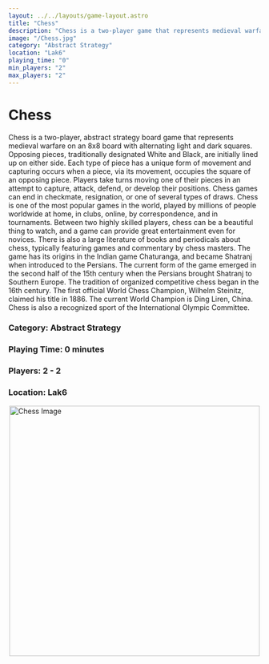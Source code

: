 ```yaml
---
layout: ../../layouts/game-layout.astro
title: "Chess"
description: "Chess is a two-player game that represents medieval warfare on an 8x8 board with light and dark squares."
image: "/Chess.jpg"
category: "Abstract Strategy"
location: "Lak6"
playing_time: "0"
min_players: "2"
max_players: "2"
---
```

# Chess

Chess is a two-player, abstract strategy board game that represents medieval warfare on an 8x8 board with alternating light and dark squares. Opposing pieces, traditionally designated White and Black, are initially lined up on either side. Each type of piece has a unique form of movement and capturing occurs when a piece, via its movement, occupies the square of an opposing piece. Players take turns moving one of their pieces in an attempt to capture, attack, defend, or develop their positions. Chess games can end in checkmate, resignation, or one of several types of draws. Chess is one of the most popular games in the world, played by millions of people worldwide at home, in clubs, online, by correspondence, and in tournaments. Between two highly skilled players, chess can be a beautiful thing to watch, and a game can provide great entertainment even for novices. There is also a large literature of books and periodicals about chess, typically featuring games and commentary by chess masters.  The game has its origins in the Indian game Chaturanga, and became Shatranj when introduced to the Persians. The current form of the game emerged in the second half of the 15th century when the Persians brought Shatranj to Southern Europe. The tradition of organized competitive chess began in the 16th century. The first official World Chess Champion, Wilhelm Steinitz, claimed his title in 1886. The current World Champion is Ding Liren, China. Chess is also a recognized sport of the International Olympic Committee.  

### Category: Abstract Strategy

### Playing Time: 0 minutes

### Players: 2 - 2

### Location: Lak6

<img src="/Chess.jpg" alt="Chess Image" width="500" style="display: block; margin: 0 auto">

    